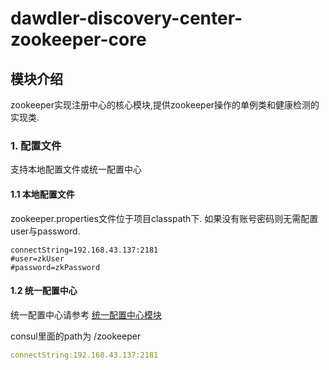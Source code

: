 # dawdler-discovery-center-zookeeper-core

## 模块介绍

zookeeper实现注册中心的核心模块,提供zookeeper操作的单例类和健康检测的实现类.

### 1. 配置文件

支持本地配置文件或统一配置中心

#### 1.1 本地配置文件

zookeeper.properties文件位于项目classpath下. 如果没有账号密码则无需配置user与password.

```properties
connectString=192.168.43.137:2181
#user=zkUser
#password=zkPassword
```

#### 1.2 统一配置中心

统一配置中心请参考 [统一配置中心模块](../../../dawdler-config-center/README.md)

consul里面的path为 /zookeeper

```yml
connectString:192.168.43.137:2181
```
